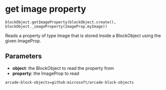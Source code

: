 # get image property

```sig
blockObject.getImageProperty(blockObject.create(), blockObject._imageProperty(ImageProp.myImage))
```

Reads a property of type Image that is stored inside a BlockObject using the given ImageProp.

## Parameters

* **object**: the BlockObject to read the property from
* **property**: the ImageProp to read

```package
arcade-block-objects=github:microsoft/arcade-block-objects
```

